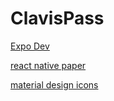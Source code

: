 # ClavisPass

[Expo Dev](https://docs.expo.dev/versions/latest/)

[react native paper](https://callstack.github.io/react-native-paper/docs/components/ActivityIndicator)

[material design icons](https://pictogrammers.com/library/mdi/)